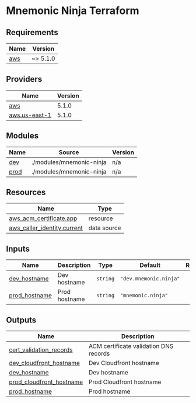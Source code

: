 # Mnemonic Ninja Terraform

<!-- BEGINNING OF PRE-COMMIT-TERRAFORM DOCS HOOK -->
## Requirements

| Name | Version |
|------|---------|
| <a name="requirement_aws"></a> [aws](#requirement\_aws) | ~> 5.1.0 |

## Providers

| Name | Version |
|------|---------|
| <a name="provider_aws"></a> [aws](#provider\_aws) | 5.1.0 |
| <a name="provider_aws.us-east-1"></a> [aws.us-east-1](#provider\_aws.us-east-1) | 5.1.0 |

## Modules

| Name | Source | Version |
|------|--------|---------|
| <a name="module_dev"></a> [dev](#module\_dev) | ./modules/mnemonic-ninja | n/a |
| <a name="module_prod"></a> [prod](#module\_prod) | ./modules/mnemonic-ninja | n/a |

## Resources

| Name | Type |
|------|------|
| [aws_acm_certificate.app](https://registry.terraform.io/providers/hashicorp/aws/latest/docs/resources/acm_certificate) | resource |
| [aws_caller_identity.current](https://registry.terraform.io/providers/hashicorp/aws/latest/docs/data-sources/caller_identity) | data source |

## Inputs

| Name | Description | Type | Default | Required |
|------|-------------|------|---------|:--------:|
| <a name="input_dev_hostname"></a> [dev\_hostname](#input\_dev\_hostname) | Dev hostname | `string` | `"dev.mnemonic.ninja"` | no |
| <a name="input_prod_hostname"></a> [prod\_hostname](#input\_prod\_hostname) | Prod hostname | `string` | `"mnemonic.ninja"` | no |

## Outputs

| Name | Description |
|------|-------------|
| <a name="output_cert_validation_records"></a> [cert\_validation\_records](#output\_cert\_validation\_records) | ACM certificate validation DNS records |
| <a name="output_dev_cloudfront_hostname"></a> [dev\_cloudfront\_hostname](#output\_dev\_cloudfront\_hostname) | Dev Cloudfront hostname |
| <a name="output_dev_hostname"></a> [dev\_hostname](#output\_dev\_hostname) | Dev hostname |
| <a name="output_prod_cloudfront_hostname"></a> [prod\_cloudfront\_hostname](#output\_prod\_cloudfront\_hostname) | Prod Cloudfront hostname |
| <a name="output_prod_hostname"></a> [prod\_hostname](#output\_prod\_hostname) | Prod hostname |
<!-- END OF PRE-COMMIT-TERRAFORM DOCS HOOK -->
